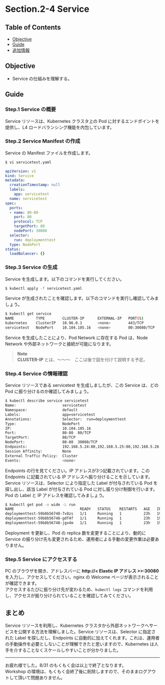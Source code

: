 # Section.2-4 Service

## Table of Contents

* [Objective](#Objective)
* [Guide](#Guide)
* [追加情報](#追加情報)

## Objective
* Service の仕組みを理解する。

## Guide

### Step.1 Service の概要

Service リソースは、Kubernetes クラスタ上の Pod に対するエンドポイントを提供し、L4 ロードバランシング機能を内包しています。

### Step.2 Service Manifest の作成

Service の Manifest ファイルを作成します。
```bash
$ vi servicetest.yaml
```
```yaml
apiVersion: v1
kind: Service
metadata:
  creationTimestamp: null
  labels:
    app: servicetest
  name: servicetest
spec:
  ports:
  - name: 80-80
    port: 80
    protocol: TCP
    targetPort: 80
    nodePort: 30080
  selector:
    run: deploymenttest
  type: NodePort
status:
  loadBalancer: {}
```

### Step.3 Service の生成
Service を生成します。以下のコマンドを実行してください。
```bash
$ kubectl apply -f servicetest.yaml
```

Service が生成されたことを確認します。以下のコマンドを実行し確認してみましょう。  
```bash
$ kubectl get service
NAME          TYPE        CLUSTER-IP      EXTERNAL-IP   PORT(S)        AGE
kubernetes    ClusterIP   10.96.0.1       <none>        443/TCP        6d19h
servicetest   NodePort    10.104.105.16   <none>        80:30080/TCP   4s
```

Service を生成したことにより、Pod Network に存在する Pod は、Node Network や外部ネットワークと接続が可能になります。

> **Note**  
> **CLUSTER-IP** とは、～～～　ここは後で図を付けて説明する予定。

### Step.4 Service の情報確認
Service リソースである servicetest を生成しましたが、この Service は、どの Pod に振り分けるのか確認してみましょう。
```bash
$ kubectl describe service servicetest
Name:                     servicetest
Namespace:                default
Labels:                   app=servicetest
Annotations:              Selector:  run=deploymenttest
Type:                     NodePort
IP:                       10.104.105.16
Port:                     80-80  80/TCP
TargetPort:               80/TCP
NodePort:                 80-80  30080/TCP
Endpoints:                192.168.5.24:80,192.168.5.25:80,192.168.5.26:80
Session Affinity:         None
External Traffic Policy:  Cluster
Events:                   <none>
```

Endpoints の行を見てください。IP アドレスが3つ記載されています。この Endpoints に記載されている IP アドレスへ振り分けることを示しています。  
Service リソースは、Selector により指定した Label が付与されている Pod を探し出し、該当 Label が付与されている Pod に対し振り分け制御を行います。  
Pod の Label と IP アドレスを確認してみましょう。

```bash
$ kubectl get pod -o wide -L run
NAME                              READY   STATUS    RESTARTS   AGE   IP             NODE       NOMINATED NODE   READINESS GATES   RUN
deploymenttest-59b8b56748-7v8zs   1/1     Running   1          23h   192.168.5.26   worker01   <none>           <none>            deploymenttest
deploymenttest-59b8b56748-gdf4f   1/1     Running   1          23h   192.168.5.24   worker02   <none>           <none>            deploymenttest
deploymenttest-59b8b56748-jgx4m   1/1     Running   1          23h   192.168.5.25   worker01   <none>           <none>            deploymenttest
```

Deployment を更新し、Pod の replica 数を変更することにより、動的に Service の振り分け先も変更されるため、運用者による手動の変更作業は必要ありません。

### Step.5 Service にアクセスする
PC のブラウザを開き、アドレスバーに **http://< Elastic IP アドレス >>:30080** を入力し、アクセスしてください。nginx の Welcome ページが表示されることが確認できます。  
アクセスするたびに振り分け先が変わるため、`kubectl logs` コマンドを利用し、アクセスが振り分けられていることを確認してみてください。

## まとめ
Service リソースを利用し、Kubernetes クラスタから外部ネットワークへサービスを公開する方法を理解しました。Service リソースは、Selector に指定された Label を探しだし、Endpoints に自動的に加えてくれます。これは、運用者の手動操作を必要としないことが理解できたと思いますので、Kubernetes は人手を介することなくスケールしやすいことが分かりました。

---
お疲れ様でした。8/31 のもくもく会は以上で終了となります。  
Workshop の環境は、もくもく会終了後に削除しますので、そのままログアウトして頂いて問題ありません。
